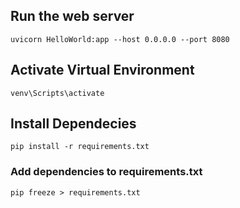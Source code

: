 ## Run the web server

```shell
uvicorn HelloWorld:app --host 0.0.0.0 --port 8080
```

## Activate Virtual Environment

```shell
venv\Scripts\activate
```

## Install Dependecies

```shell
pip install -r requirements.txt
```

### Add dependencies to requirements.txt

```shell
pip freeze > requirements.txt
```

